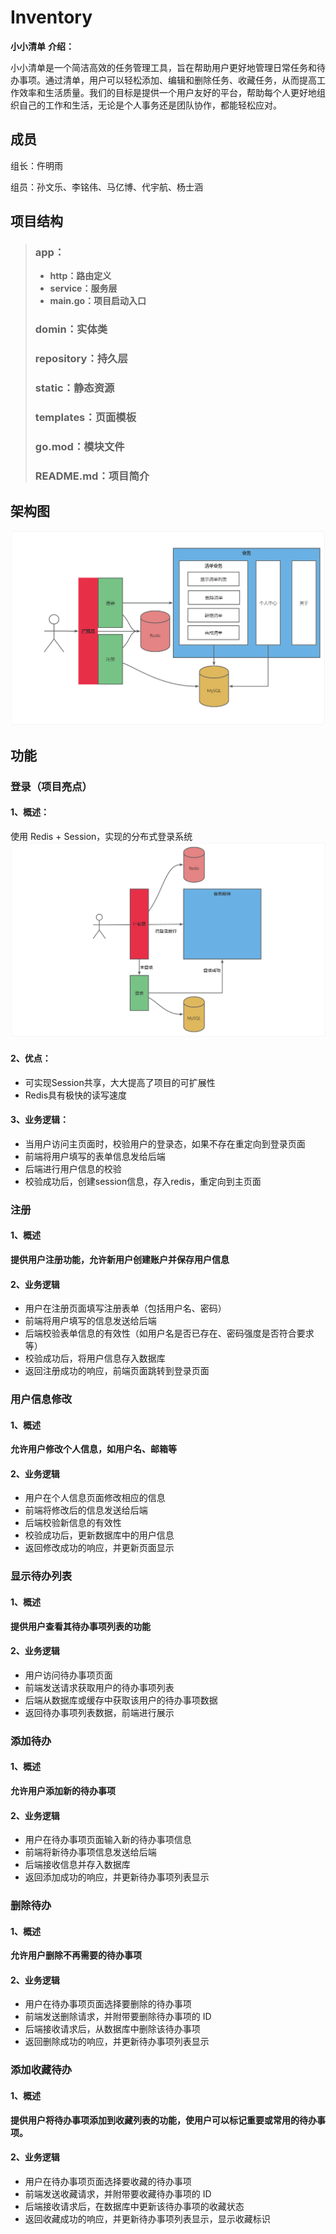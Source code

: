 # Inventory

**小小清单**
**介绍：**

小小清单是一个简洁高效的任务管理工具，旨在帮助用户更好地管理日常任务和待办事项。通过清单，用户可以轻松添加、编辑和删除任务、收藏任务，从而提高工作效率和生活质量。我们的目标是提供一个用户友好的平台，帮助每个人更好地组织自己的工作和生活，无论是个人事务还是团队协作，都能轻松应对。

## 成员

组长：仵明雨

组员：孙文乐、李铭伟、马亿博、代宇航、杨士涵

## 项目结构

> ### app：
>
> - **http：路由定义**
> - **service：服务层**
> - **main.go：项目启动入口**
>
> ### domin：实体类
>
> ### repository：持久层
>
> ### static：静态资源
>
> ### templates：页面模板
>
> ### go.mod：模块文件
>
> ### README.md：项目简介



## 架构图
![输入图片说明](image_1.png)
## 功能

### 登录（项目亮点）

#### 1、概述：

使用 Redis + Session，实现的分布式登录系统
![输入图片说明](image.png)

#### 2、优点：

- 可实现Session共享，大大提高了项目的可扩展性
- Redis具有极快的读写速度

#### 3、业务逻辑：

- 当用户访问主页面时，校验用户的登录态，如果不存在重定向到登录页面
- 前端将用户填写的表单信息发给后端
- 后端进行用户信息的校验
- 校验成功后，创建session信息，存入redis，重定向到主页面

### 注册

#### 1、概述

**提供用户注册功能，允许新用户创建账户并保存用户信息**

#### 2、业务逻辑

- 用户在注册页面填写注册表单（包括用户名、密码）
- 前端将用户填写的信息发送给后端
- 后端校验表单信息的有效性（如用户名是否已存在、密码强度是否符合要求等）
- 校验成功后，将用户信息存入数据库
- 返回注册成功的响应，前端页面跳转到登录页面

### 用户信息修改

#### 1、概述 

**允许用户修改个人信息，如用户名、邮箱等**

#### 2、业务逻辑

- 用户在个人信息页面修改相应的信息
- 前端将修改后的信息发送给后端
- 后端校验新信息的有效性
- 校验成功后，更新数据库中的用户信息
- 返回修改成功的响应，并更新页面显示

### 显示待办列表

#### 1、概述 

**提供用户查看其待办事项列表的功能**

#### **2、业务逻辑**

- 用户访问待办事项页面
- 前端发送请求获取用户的待办事项列表
- 后端从数据库或缓存中获取该用户的待办事项数据
- 返回待办事项列表数据，前端进行展示

### 添加待办

#### 1、概述

**允许用户添加新的待办事项**

#### **2、业务逻辑**

- 用户在待办事项页面输入新的待办事项信息
- 前端将新待办事项信息发送给后端
- 后端接收信息并存入数据库
- 返回添加成功的响应，并更新待办事项列表显示

### 删除待办

#### 1、概述 

**允许用户删除不再需要的待办事项**

#### **2、业务逻辑**

- 用户在待办事项页面选择要删除的待办事项
- 前端发送删除请求，并附带要删除待办事项的 ID
- 后端接收请求后，从数据库中删除该待办事项
- 返回删除成功的响应，并更新待办事项列表显示

### 添加收藏待办
#### 1、概述
**提供用户将待办事项添加到收藏列表的功能，使用户可以标记重要或常用的待办事项。**
#### 2、业务逻辑

- 用户在待办事项页面选择要收藏的待办事项
- 前端发送收藏请求，并附带要收藏待办事项的 ID
- 后端接收请求后，在数据库中更新该待办事项的收藏状态
- 返回收藏成功的响应，并更新待办事项列表显示，显示收藏标识